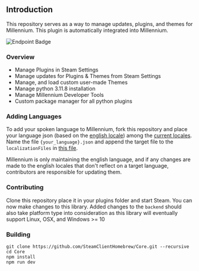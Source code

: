 ## Introduction
This repository serves as a way to manage updates, plugins, and themes for Millennium. This plugin is automatically integrated into Millennium.

[loc-bage]: https://img.shields.io/endpoint?url=https%3A%2F%2Floc-counter.onrender.com%2F%3Frepo%3DSteamClientHomebrew%2FCore%26branch%3Dmaster%26ignored%3D.millennium%2FDist%2Findex.js%26stat%3DlinesOfCode%26languages%3DPython%2CTypeScript&color=111111&style=for-the-badge&logoColor=white&label=Lines%20of%20Code
![Endpoint Badge][loc-bage]

### Overview
- Manage Plugins in Steam Settings
- Manage updates for Plugins & Themes from Steam Settings
- Manage, and load custom user-made Themes
- Manage python 3.11.8 installation
- Manage Millennium Developer Tools
- Custom package manager for all python plugins

### Adding Languages

To add your spoken language to Millennium, fork this repository and place your language json (based on the [english locale](./src/locales/locales/english.json)) among the [current locales](./src/locales/locales/). Name the file `{your_language}.json` and append the target file to the `localizationFiles` in [this file](./src/locales/index.ts).

Millennium is only maintaining the english language, and if any changes are made to the english locales that don't reflect on a target language, contributors are responsible for updating them. 

### Contributing
Clone this repository place it in your plugins folder and start Steam. You can now make changes to this library. Added changes to the `backend` should also take platform type into consideration as this library will eventually support Linux, OSX, and Windows >= 10

### Building 

```
git clone https://github.com/SteamClientHomebrew/Core.git --recursive
cd Core
npm install
npm run dev
```
